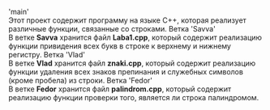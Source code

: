 'main'\
Этот проект содержит программу на языке C++, которая реализует различные функции, связанные со строками.
Ветка 'Savva'\
В ветке **Savva** хранится файл **Laba1.cpp**, который содержит реализацию функции привидения всех букв в строке к верхнему и нижнему регистру.
Ветка 'Vlad'\
В ветке **Vlad** хранится файл **znaki.cpp**, который содержит реализацию функции удаления всех знаков препинания и служебных символов (кроме пробела) из строки.
Ветка 'Fedor'\
В ветке **Fedor** хранится файл **palindrom.cpp**, который содержит реализацию функции проверки того, является ли строка палиндромом.

